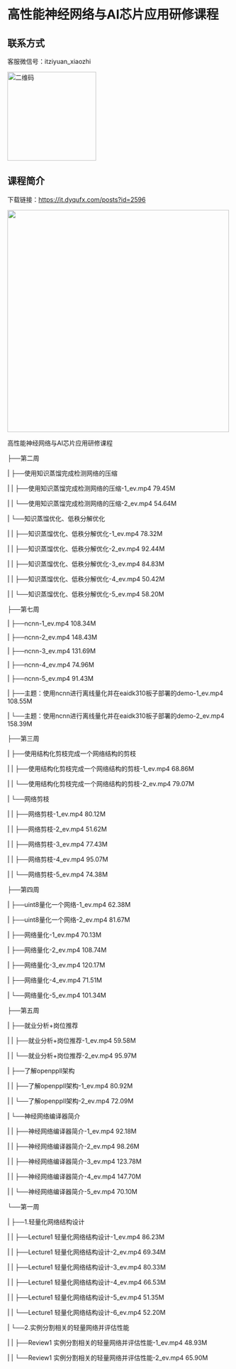 # 高性能神经网络与AI芯片应用研修课程

## 联系方式

客服微信号：itziyuan_xiaozhi

<img src="https://ziyuanyun.oss-cn-guangzhou.aliyuncs.com/common/20240614073449/666b82192834a.jpg" width="200" height="200" alt="二维码">

## 课程简介

下载链接：https://it.dyqufx.com/posts?id=2596

<img src="https://ziyuanyun.oss-cn-guangzhou.aliyuncs.com/yun/20240515184128/66449158bd191.jpg" width="500" alt="">

  高性能神经网络与AI芯片应用研修课程



 ├──第二周

 | ├──使用知识蒸馏完成检测网络的压缩

 | | ├──使用知识蒸馏完成检测网络的压缩-1_ev.mp4 79.45M

 | | └──使用知识蒸馏完成检测网络的压缩-2_ev.mp4 54.64M

 | └──知识蒸馏优化、低秩分解优化

 | | ├──知识蒸馏优化、低秩分解优化-1_ev.mp4 78.32M

 | | ├──知识蒸馏优化、低秩分解优化-2_ev.mp4 92.44M

 | | ├──知识蒸馏优化、低秩分解优化-3_ev.mp4 84.83M

 | | ├──知识蒸馏优化、低秩分解优化-4_ev.mp4 50.42M

 | | └──知识蒸馏优化、低秩分解优化-5_ev.mp4 58.20M

 ├──第七周

 | ├──ncnn-1_ev.mp4 108.34M

 | ├──ncnn-2_ev.mp4 148.43M

 | ├──ncnn-3_ev.mp4 131.69M

 | ├──ncnn-4_ev.mp4 74.96M

 | ├──ncnn-5_ev.mp4 91.43M

 | ├──主题：使用ncnn进行离线量化并在eaidk310板子部署的demo-1_ev.mp4 108.55M

 | └──主题：使用ncnn进行离线量化并在eaidk310板子部署的demo-2_ev.mp4 158.39M

 ├──第三周

 | ├──使用结构化剪枝完成一个网络结构的剪枝

 | | ├──使用结构化剪枝完成一个网络结构的剪枝-1_ev.mp4 68.86M

 | | └──使用结构化剪枝完成一个网络结构的剪枝-2_ev.mp4 79.07M

 | └──网络剪枝

 | | ├──网络剪枝-1_ev.mp4 80.12M

 | | ├──网络剪枝-2_ev.mp4 51.62M

 | | ├──网络剪枝-3_ev.mp4 77.43M

 | | ├──网络剪枝-4_ev.mp4 95.07M

 | | └──网络剪枝-5_ev.mp4 74.38M

 ├──第四周

 | ├──uint8量化一个网络-1_ev.mp4 62.38M

 | ├──uint8量化一个网络-2_ev.mp4 81.67M

 | ├──网络量化-1_ev.mp4 70.13M

 | ├──网络量化-2_ev.mp4 108.74M

 | ├──网络量化-3_ev.mp4 120.17M

 | ├──网络量化-4_ev.mp4 71.51M

 | └──网络量化-5_ev.mp4 101.34M

 ├──第五周

 | ├──就业分析+岗位推荐

 | | ├──就业分析+岗位推荐-1_ev.mp4 59.58M

 | | └──就业分析+岗位推荐-2_ev.mp4 95.97M

 | ├──了解openppll架构

 | | ├──了解openppll架构-1_ev.mp4 80.92M

 | | └──了解openppll架构-2_ev.mp4 72.09M

 | └──神经网络编译器简介

 | | ├──神经网络编译器简介-1_ev.mp4 92.18M

 | | ├──神经网络编译器简介-2_ev.mp4 98.26M

 | | ├──神经网络编译器简介-3_ev.mp4 123.78M

 | | ├──神经网络编译器简介-4_ev.mp4 147.70M

 | | └──神经网络编译器简介-5_ev.mp4 70.10M

 └──第一周

 | ├──1.轻量化网络结构设计

 | | ├──Lecture1 轻量化网络结构设计-1_ev.mp4 86.23M

 | | ├──Lecture1 轻量化网络结构设计-2_ev.mp4 69.34M

 | | ├──Lecture1 轻量化网络结构设计-3_ev.mp4 80.33M

 | | ├──Lecture1 轻量化网络结构设计-4_ev.mp4 66.53M

 | | ├──Lecture1 轻量化网络结构设计-5_ev.mp4 51.35M

 | | └──Lecture1 轻量化网络结构设计-6_ev.mp4 52.20M

 | └──2.实例分割相关的轻量网络并评估性能

 | | ├──Review1 实例分割相关的轻量网络并评估性能-1_ev.mp4 48.93M

 | | └──Review1 实例分割相关的轻量网络并评估性能-2_ev.mp4 65.90M

  